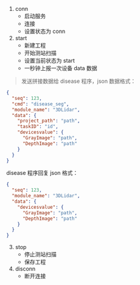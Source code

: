 1. conn
   - 启动服务
   - 连接
   - 设置状态为 conn
2. start
   - 新建工程
   - 开始测站扫描
   - 设置当前状态为 start
   - 一秒钟上报一次设备 data 数据

> 发送拼接数据给 disease 程序，json 数据格式：

```json
{
  "seq": 123,
  "cmd": "disease_seg",
  "module_name": "3DLidar",
  "data": {
    "project_path": "path",
    "taskID": "id",
    "devicesvalue": {
      "GrayImage": "path",
      "DepthImage": "path"
    }
  }
}
```

disease 程序回复 json 格式：

```json
{
  "seq": 123,
  "module_name": "3DLidar",
  "data": {
    "devicesvalue": {
      "GrayImage": "path",
      "DepthImage": "path"
    }
  }
}
```

3. stop
   - 停止测站扫描
   - 保存工程
4. disconn
   - 断开连接
